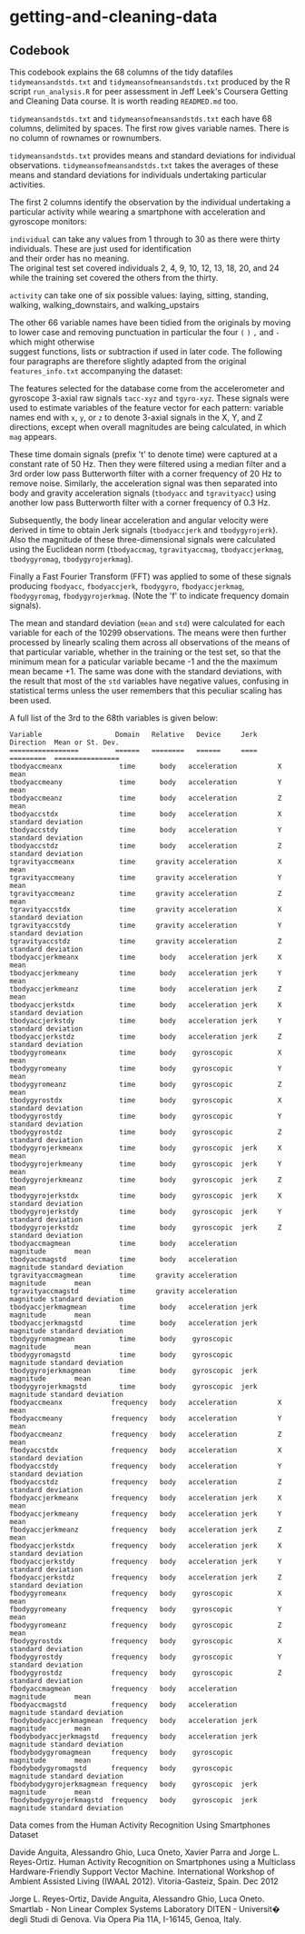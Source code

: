 getting-and-cleaning-data  
=========================

Codebook
--------

This codebook explains the 68 columns of the tidy datafiles 
`tidymeansandstds.txt` and `tidymeansofmeansandstds.txt` 
produced by the R script `run_analysis.R` for 
peer assessment in Jeff Leek's Coursera 
Getting and Cleaning Data course. It is worth reading `READMED.md` too. 

`tidymeansandstds.txt` and `tidymeansofmeansandstds.txt` each have 
68 columns, delimited by spaces. The first row gives variable names. 
There is no column of rownames or rownumbers.

`tidymeansandstds.txt` provides means and standard deviations 
for individual observations. `tidymeansofmeansandstds.txt` takes 
the averages of these means and standard deviations for 
individuals undertaking particular activities.

The first 2 columns identify the observation by the 
individual undertaking a particular activity 
while wearing a smartphone with acceleration and gyroscope monitors:  

`individual` can take any values from 1 through to 30 as 
there were thirty individuals.  These are just used for identification  
and their order has no meaning.  
The original test set covered individuals 
2, 4, 9, 10, 12, 13, 18, 20, and 24 
while the training set covered the others from the thirty.  

`activity` can take one of six possible values: 
laying, sitting, standing, walking, walking_downstairs, 
and walking_upstairs 

The other 66 variable names have been tidied from the originals by 
moving to lower case and removing punctuation in particular 
the four `(` `)` `,` and `-` which might otherwise  
suggest functions, lists or subtraction if used in later code.
The following four paragraphs are therefore slightly adapted from 
the  original `features_info.txt` accompanying the dataset:

The features selected for the database come from the 
accelerometer and gyroscope 3-axial raw signals `tacc-xyz` and `tgyro-xyz`. 
These signals were used to estimate variables of the feature vector for each 
pattern:  variable names end with `x`, `y`, or `z` to denote 
3-axial signals in the X, Y, and Z directions, except when 
overall magnitudes are being calculated, in which `mag` appears.

These time domain signals (prefix 't' to denote time) were captured at 
a constant rate of 50 Hz. 
Then they were filtered using a median filter and a 3rd order low pass 
Butterworth filter with a corner frequency of 20 Hz to remove noise. 
Similarly, the acceleration signal was then separated into 
body and gravity acceleration signals (`tbodyacc` and `tgravityacc`) 
using another low pass Butterworth filter with a corner frequency of 0.3 Hz. 

Subsequently, the body linear acceleration and angular velocity were derived 
in time to obtain Jerk signals (`tbodyaccjerk` and `tbodygyrojerk`). 
Also the magnitude of these three-dimensional signals were calculated 
using the Euclidean norm (`tbodyaccmag`, `tgravityaccmag`, `tbodyaccjerkmag`, 
`tbodygyromag`, `tbodygyrojerkmag`). 

Finally a Fast Fourier Transform (FFT) was applied to some of these signals 
producing `fbodyacc`, `fbodyaccjerk`, `fbodygyro`, 
`fbodyaccjerkmag`, `fbodygyromag`, `fbodygyrojerkmag`. 
(Note the 'f' to indicate frequency domain signals). 

The mean and standard deviation (`mean` and `std`) were calculated for 
each variable for each of the 10299 observations. 
The means were then further processed by linearly scaling them across all 
observations of the means of that particular variable, 
whether in the training or the test set, so that the minimum 
mean for a paticular variable became -1 and the the maximum mean became +1. 
The same was done with the standard deviations, with the result that 
most of the `std` variables have negative values, 
confusing in statistical terms unless the user remembers that this peculiar 
scaling has been used.

A full list of the 3rd to the 68th variables is given below:   

    Variable                  Domain   Relative   Device     Jerk Direction  Mean or St. Dev.  
    =================         ======   ========   ======     ==== =========  ================  
    tbodyaccmeanx              time      body   acceleration          X           mean         
    tbodyaccmeany              time      body   acceleration          Y           mean         
    tbodyaccmeanz              time      body   acceleration          Z           mean         
    tbodyaccstdx               time      body   acceleration          X     standard deviation 
    tbodyaccstdy               time      body   acceleration          Y     standard deviation 
    tbodyaccstdz               time      body   acceleration          Z     standard deviation 
    tgravityaccmeanx           time     gravity acceleration          X           mean         
    tgravityaccmeany           time     gravity acceleration          Y           mean         
    tgravityaccmeanz           time     gravity acceleration          Z           mean         
    tgravityaccstdx            time     gravity acceleration          X     standard deviation 
    tgravityaccstdy            time     gravity acceleration          Y     standard deviation 
    tgravityaccstdz            time     gravity acceleration          Z     standard deviation 
    tbodyaccjerkmeanx          time      body   acceleration jerk     X           mean         
    tbodyaccjerkmeany          time      body   acceleration jerk     Y           mean         
    tbodyaccjerkmeanz          time      body   acceleration jerk     Z           mean         
    tbodyaccjerkstdx           time      body   acceleration jerk     X     standard deviation 
    tbodyaccjerkstdy           time      body   acceleration jerk     Y     standard deviation 
    tbodyaccjerkstdz           time      body   acceleration jerk     Z     standard deviation 
    tbodygyromeanx             time      body    gyroscopic           X           mean         
    tbodygyromeany             time      body    gyroscopic           Y           mean         
    tbodygyromeanz             time      body    gyroscopic           Z           mean         
    tbodygyrostdx              time      body    gyroscopic           X     standard deviation 
    tbodygyrostdy              time      body    gyroscopic           Y     standard deviation 
    tbodygyrostdz              time      body    gyroscopic           Z     standard deviation 
    tbodygyrojerkmeanx         time      body    gyroscopic  jerk     X           mean         
    tbodygyrojerkmeany         time      body    gyroscopic  jerk     Y           mean         
    tbodygyrojerkmeanz         time      body    gyroscopic  jerk     Z           mean         
    tbodygyrojerkstdx          time      body    gyroscopic  jerk     X     standard deviation 
    tbodygyrojerkstdy          time      body    gyroscopic  jerk     Y     standard deviation 
    tbodygyrojerkstdz          time      body    gyroscopic  jerk     Z     standard deviation 
    tbodyaccmagmean            time      body   acceleration      magnitude       mean         
    tbodyaccmagstd             time      body   acceleration      magnitude standard deviation 
    tgravityaccmagmean         time     gravity acceleration      magnitude       mean         
    tgravityaccmagstd          time     gravity acceleration      magnitude standard deviation 
    tbodyaccjerkmagmean        time      body   acceleration jerk magnitude       mean         
    tbodyaccjerkmagstd         time      body   acceleration jerk magnitude standard deviation 
    tbodygyromagmean           time      body    gyroscopic       magnitude       mean         
    tbodygyromagstd            time      body    gyroscopic       magnitude standard deviation 
    tbodygyrojerkmagmean       time      body    gyroscopic  jerk magnitude       mean         
    tbodygyrojerkmagstd        time      body    gyroscopic  jerk magnitude standard deviation 
    fbodyaccmeanx            frequency   body   acceleration          X           mean         
    fbodyaccmeany            frequency   body   acceleration          Y           mean         
    fbodyaccmeanz            frequency   body   acceleration          Z           mean         
    fbodyaccstdx             frequency   body   acceleration          X     standard deviation 
    fbodyaccstdy             frequency   body   acceleration          Y     standard deviation 
    fbodyaccstdz             frequency   body   acceleration          Z     standard deviation 
    fbodyaccjerkmeanx        frequency   body   acceleration jerk     X           mean         
    fbodyaccjerkmeany        frequency   body   acceleration jerk     Y           mean         
    fbodyaccjerkmeanz        frequency   body   acceleration jerk     Z           mean         
    fbodyaccjerkstdx         frequency   body   acceleration jerk     X     standard deviation 
    fbodyaccjerkstdy         frequency   body   acceleration jerk     Y     standard deviation 
    fbodyaccjerkstdz         frequency   body   acceleration jerk     Z     standard deviation 
    fbodygyromeanx           frequency   body    gyroscopic           X           mean         
    fbodygyromeany           frequency   body    gyroscopic           Y           mean         
    fbodygyromeanz           frequency   body    gyroscopic           Z           mean         
    fbodygyrostdx            frequency   body    gyroscopic           X     standard deviation 
    fbodygyrostdy            frequency   body    gyroscopic           Y     standard deviation 
    fbodygyrostdz            frequency   body    gyroscopic           Z     standard deviation 
    fbodyaccmagmean          frequency   body   acceleration      magnitude       mean         
    fbodyaccmagstd           frequency   body   acceleration      magnitude standard deviation 
    fbodybodyaccjerkmagmean  frequency   body   acceleration jerk magnitude       mean         
    fbodybodyaccjerkmagstd   frequency   body   acceleration jerk magnitude standard deviation 
    fbodybodygyromagmean     frequency   body    gyroscopic       magnitude       mean         
    fbodybodygyromagstd      frequency   body    gyroscopic       magnitude standard deviation 
    fbodybodygyrojerkmagmean frequency   body    gyroscopic  jerk magnitude       mean         
    fbodybodygyrojerkmagstd  frequency   body    gyroscopic  jerk magnitude standard deviation 


Data comes from the Human Activity Recognition Using Smartphones Dataset

Davide Anguita, Alessandro Ghio, Luca Oneto, Xavier Parra and 
Jorge L. Reyes-Ortiz. 
Human Activity Recognition on Smartphones using a Multiclass 
Hardware-Friendly Support Vector Machine. 
International Workshop of Ambient Assisted Living (IWAAL 2012). 
Vitoria-Gasteiz, Spain. Dec 2012

Jorge L. Reyes-Ortiz, Davide Anguita, Alessandro Ghio, Luca Oneto.
Smartlab - Non Linear Complex Systems Laboratory
DITEN - Universit� degli Studi di Genova.
Via Opera Pia 11A, I-16145, Genoa, Italy.


